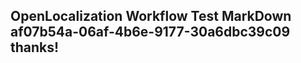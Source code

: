 <properties
ms.topic="hero-topic"
ms.test1="hero-topic"
ms.test2="test"/>

## OpenLocalization Workflow Test MarkDown af07b54a-06af-4b6e-9177-30a6dbc39c09 thanks!
